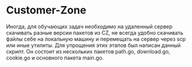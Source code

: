# Customer-Zone
Иногда, для обучающих задач необходимо на удаленный сервер скачивать разные версии пакетов из CZ, не всегда удобно скачивать файлы себе на локальную машину и перемещать на сервер через scp или иные утилиты. Для упрощения этих этапов был написан данный скрипт. Он состоит из нескольких пакетов path.go, download.go, cookie.go и основного пакета main.go. 
